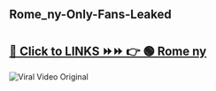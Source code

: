 
 ## Rome_ny-Only-Fans-Leaked

# <h2><a href="https://clipsfans.com/Rome_ny&ref=git">🔗 Click to LINKS ⏩⏩ 👉 🟢 Rome ny </a></h2>

<a href="https://clipsfans.com/Rome_ny&ref=git" rel="nofollow" data-target="animated-image.originalLink"><img src="https://i.ibb.co.com/xMMVF88/686577567.gif" alt="Viral Video Original" style="max-width: 100%; display: inline-block;" data-target="animated-image.originalImage"></a>
